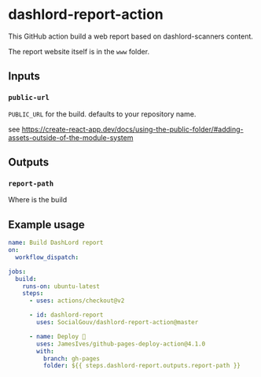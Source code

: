 # dashlord-report-action

This GitHub action build a web report based on dashlord-scanners content.

The report website itself is in the `www` folder.

## Inputs

### `public-url`

`PUBLIC_URL` for the build. defaults to your repository name.

see https://create-react-app.dev/docs/using-the-public-folder/#adding-assets-outside-of-the-module-system

## Outputs

### `report-path`

Where is the build

## Example usage

```yml
name: Build DashLord report
on:
  workflow_dispatch:

jobs:
  build:
    runs-on: ubuntu-latest
    steps:
      - uses: actions/checkout@v2

      - id: dashlord-report
        uses: SocialGouv/dashlord-report-action@master

      - name: Deploy 🚀
        uses: JamesIves/github-pages-deploy-action@4.1.0
        with:
          branch: gh-pages
          folder: ${{ steps.dashlord-report.outputs.report-path }}
```
